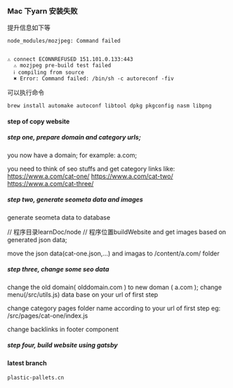 ### Mac 下yarn 安装失败
提升信息如下等

```
node_modules/mozjpeg: Command failed


⚠ connect ECONNREFUSED 151.101.0.133:443
  ⚠ mozjpeg pre-build test failed
  ℹ compiling from source
  ✖ Error: Command failed: /bin/sh -c autoreconf -fiv
```

可以执行命令
```
brew install automake autoconf libtool dpkg pkgconfig nasm libpng
```

#### step of copy website

##### step one, prepare domain and category urls;
you now have a domain; for example: a.com;

you need to think of seo stuffs and get category links like: 
https://www.a.com/cat-one/
https://www.a.com/cat-two/
https://www.a.com/cat-three/

##### step two, generate seometa data and images
generate seometa data to database


// 程序目录learnDoc/node
// 程序位置buildWebsite
and get images based on generated json data;

move the json data(cat-one.json,...) and imagas to /content/a.com/ folder

##### step three, change some seo data
change the old domain( olddomain.com ) to new doman ( a.com );
change menu(/src/utils.js) data base on your url of first step

change category pages folder name according to your url of first step
eg: /src/pages/cat-one/index.js

change backlinks in footer component

##### step four, build website using gatsby



#### latest branch
```
plastic-pallets.cn
```